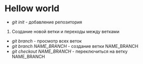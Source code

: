 # Hellow world
*   *git init* - добавление репозитория

1. Создание новой ветки и переходы между ветками
*   *git branch* - просмотр всех веток
*   *git branch NAME_BRANCH* - создание ветки NAME_BRANCH
*   *git checkout NAME_BRANCH* - переключиться на ветку NAME_BRANCH